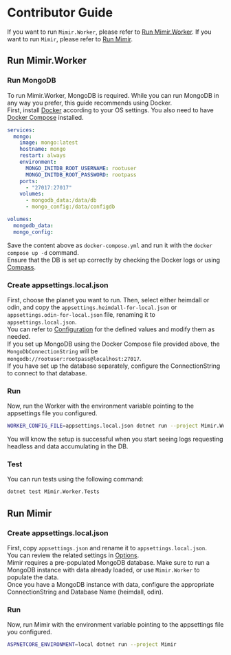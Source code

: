 # Contributor Guide

If you want to run `Mimir.Worker`, please refer to [Run Mimir.Worker](#Run-Mimir.Worker).
If you want to run `Mimir`, please refer to [Run Mimir](#Run-Mimir).

## Run Mimir.Worker

### Run MongoDB
To run Mimir.Worker, MongoDB is required. While you can run MongoDB in any way you prefer, this guide recommends using Docker.  
First, install [Docker](https://www.docker.com/products/docker-desktop/) according to your OS settings. You also need to have [Docker Compose](https://docs.docker.com/compose/install/) installed.

```yml
services:
  mongo:
    image: mongo:latest
    hostname: mongo
    restart: always
    environment:
      MONGO_INITDB_ROOT_USERNAME: rootuser
      MONGO_INITDB_ROOT_PASSWORD: rootpass
    ports:
      - "27017:27017"
    volumes:
      - mongodb_data:/data/db
      - mongo_config:/data/configdb

volumes:
  mongodb_data:
  mongo_config:
```

Save the content above as `docker-compose.yml` and run it with the `docker compose up -d` command.  
Ensure that the DB is set up correctly by checking the Docker logs or using [Compass](https://www.mongodb.com/products/tools/compass).

### Create appsettings.local.json
First, choose the planet you want to run. Then, select either heimdall or odin, and copy the `appsettings.heimdall-for-local.json` or `appsettings.odin-for-local.json` file, renaming it to `appsettings.local.json`.  
You can refer to [Configuration](./Mimir.Worker/Configuration.cs) for the defined values and modify them as needed.  
If you set up MongoDB using the Docker Compose file provided above, the `MongoDbConnectionString` will be `mongodb://rootuser:rootpass@localhost:27017`.  
If you have set up the database separately, configure the ConnectionString to connect to that database.

### Run
Now, run the Worker with the environment variable pointing to the appsettings file you configured.

```sh
WORKER_CONFIG_FILE=appsettings.local.json dotnet run --project Mimir.Worker
```

You will know the setup is successful when you start seeing logs requesting headless and data accumulating in the DB.

### Test
You can run tests using the following command:

```sh
dotnet test Mimir.Worker.Tests
```

## Run Mimir

### Create appsettings.local.json
First, copy `appsettings.json` and rename it to `appsettings.local.json`.  
You can review the related settings in [Options](./Mimir/Options/).  
Mimir requires a pre-populated MongoDB database. Make sure to run a MongoDB instance with data already loaded, or use `Mimir.Worker` to populate the data.  
Once you have a MongoDB instance with data, configure the appropriate ConnectionString and Database Name (heimdall, odin).

### Run
Now, run Mimir with the environment variable pointing to the appsettings file you configured.

```sh
ASPNETCORE_ENVIRONMENT=local dotnet run --project Mimir
```
